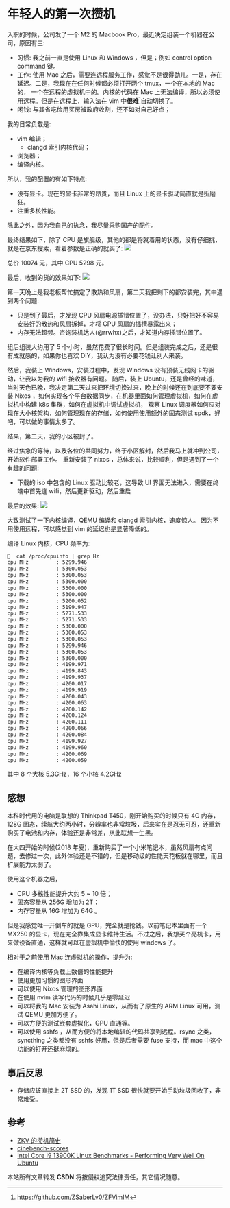 # 年轻人的第一次攒机

入职的时候，公司发了一个 M2 的 Macbook Pro，最近决定组装一个机器在公司，原因有三:
- 习惯: 我之前一直是使用 Linux 和 Windows ，但是；例如 control option command 键。
- 工作: 使用 Mac 之后，需要连远程服务工作，感觉不是很得劲儿。一是，存在延迟。二是，我现在在任何时候都必须打开两个 tmux，一个在本地的 Mac 的，
一个在远程的虚拟机中的。内核的代码在 Mac 上无法编译，所以必须使用远程。但是在远程上，输入法在 vim 中**很难**[^1]自动切换了。
- 闲钱: 与其省吃俭用买房被政府收割，还不如对自己好点；

我的日常负载是:
- vim 编辑；
  - clangd 索引内核代码；
- 浏览器；
- 编译内核。

所以，我的配置的有如下特点:
- 没有显卡。现在的显卡非常的昂贵，而且 Linux 上的显卡驱动简直就是折磨狂。
- 注重多核性能。

除此之外，因为我自己的执念，我尽量采购国产的配件。

最终结果如下，除了 CPU 是旗舰级，其他的都是将就着用的状态，没有仔细挑，就是在京东搜索，看着参数是正确的就买了:
![](./m.jpeg)

总价 10074 元，其中 CPU 5298 元。

最后，收到的货的效果如下:
![](./n.jpg)

第一天晚上是我老板帮忙搞定了散热和风扇，第二天我把剩下的都安装完，其中遇到两个问题:
- 只是到了最后，才发现 CPU 风扇电源插错位置了，没办法，只好把好不容易安装好的散热和风扇拆掉，才将 CPU 风扇的插槽暴露出来；
- 内存无法超频。咨询装机达人(@rrwhx)之后，才知道内存插错位置了。

组后组装大约用了 5 个小时，虽然花费了很长时间。但是组装完成之后，还是很有成就感的，如果你也喜欢 DIY，我认为没有必要花钱让别人来装。

然后，我装上 Windows，安装过程中，发现 Windows 没有预装无线网卡的驱动，让我以为我的 wifi 接收器有问题。
随后，装上 Ubuntu，还是曾经的味道，当时天色已晚，我决定第二天过来把环境切换过来，晚上的时候还在到底要不要安装
Nixos ，如何实现各个平台数据同步，在机器里面如何管理虚拟机，如何在虚拟机中构建 k8s 集群，如何在虚拟机中调试虚拟机，
观察 Linux 调度器如何应对现在大小核架构，如何管理现在的存储，如何使用使用额外的固态测试 spdk，好吧，可以做的事情太多了。

结果，第二天，我的小区被封了。

经过焦急的等待，以及各位的共同努力，终于小区解封，然后我马上就冲到公司，开始软件部署工作。
重新安装了 nixos ，总体来说，比较顺利，但是遇到了一个有趣的问题:
- 下载的 iso 中包含的 Linux 驱动比较老，这导致 UI 界面无法进入，需要在终端中首先连 wifi，然后更新驱动，然后重启

最后的效果:
![](https://cdnv2.ruguoapp.com/FvVylyrWLW6cSgAlxvYiOz23Pa7Iv3.png)

大致测试了一下内核编译，QEMU 编译和 clangd 索引内核，速度惊人。
因为不用使用远程，可以感觉到 vim 的延迟也是显著降低的。

编译 Linux 内核，CPU 频率为:
```txt
🧀  cat /proc/cpuinfo | grep Hz
cpu MHz         : 5299.946
cpu MHz         : 5300.053
cpu MHz         : 5300.053
cpu MHz         : 5300.000
cpu MHz         : 5300.000
cpu MHz         : 5300.000
cpu MHz         : 5200.052
cpu MHz         : 5199.947
cpu MHz         : 5271.533
cpu MHz         : 5271.533
cpu MHz         : 5300.000
cpu MHz         : 5300.053
cpu MHz         : 5300.053
cpu MHz         : 5299.946
cpu MHz         : 5300.053
cpu MHz         : 5300.000
cpu MHz         : 4199.971
cpu MHz         : 4199.843
cpu MHz         : 4199.937
cpu MHz         : 4200.017
cpu MHz         : 4199.919
cpu MHz         : 4200.043
cpu MHz         : 4200.063
cpu MHz         : 4200.142
cpu MHz         : 4200.124
cpu MHz         : 4200.111
cpu MHz         : 4200.066
cpu MHz         : 4200.084
cpu MHz         : 4199.927
cpu MHz         : 4199.960
cpu MHz         : 4200.069
cpu MHz         : 4200.059
```
其中 8 个大核 5.3GHz，16 个小核 4.2GHz

## 感想
本科时代用的电脑是联想的 Thinkpad T450，刚开始购买的时候只有 4G 内存，128G 固态，续航大约两小时，分辨率也非常垃圾，后来实在是忍无可忍，还重新购买了电池和内存，体验还是非常差，从此联想一生黑。

在大四开始的时候(2018 年夏)，重新购买了一个小米笔记本，虽然风扇有点问题，去修过一次，此外体验还是不错的，但是移动级的性能天花板就在哪里，而且扩展能力太弱了。

使用这个机器之后，
- CPU 多核性能提升大约 5 ~ 10 倍；
- 固态容量从 256G 增加为 2T；
- 内存容量从 16G 增加为 64G 。

但是我感觉唯一开倒车的就是 GPU，完全就是抢钱。以前笔记本里面有一个 MX250 的显卡，现在完全靠集成显卡维持生活。不过之后，我想买个亮机卡，用来做设备直通，这样就可以在虚拟机中愉快的使用 windows 了。

相对于之前使用 Mac 连虚拟机的操作，提升为:
- 在编译内核等负载上数倍的性能提升
- 使用更加习惯的图形界面
- 可以使用 Nixos 管理的图形界面
- 在使用 nvim 读写代码的时候几乎是零延迟
- 可以将我的 Mac 安装为 Asahi Linux，从而有了原生的 ARM Linux 可用，测试 QEMU 更加方便了。
- 可以方便的测试嵌套虚拟化，GPU 直通等。
- 可以使用 sshfs ，从而方便的将本地编辑的代码共享到远程。rsync 之类，syncthing 之类都没有 sshfs 好用，但是后者需要 fuse 支持，而 mac 中这个功能的打开还挺麻烦的。

## 事后反思
- 存储应该直接上 2T SSD 的，发现 1T SSD 很快就要开始手动垃圾回收了，非常难受。

## 参考
- [ZKV 的攒机简史](https://cerr.cc/post/zkv%E7%9A%84%E6%94%92%E6%9C%BA%E7%AE%80%E5%8F%B2/)
- [cinebench-scores](https://nanoreview.net/en/cpu-list/cinebench-scores)
- [Intel Core i9 13900K Linux Benchmarks - Performing Very Well On Ubuntu](https://www.phoronix.com/review/intel-core-i9-13900k)

[^1]: https://github.com/ZSaberLv0/ZFVimIM

<script src="https://giscus.app/client.js"
        data-repo="martins3/martins3.github.io"
        data-repo-id="MDEwOlJlcG9zaXRvcnkyOTc4MjA0MDg="
        data-category="Show and tell"
        data-category-id="MDE4OkRpc2N1c3Npb25DYXRlZ29yeTMyMDMzNjY4"
        data-mapping="pathname"
        data-reactions-enabled="1"
        data-emit-metadata="0"
        data-theme="light"
        data-lang="zh-CN"
        crossorigin="anonymous"
        async>
</script>

本站所有文章转发 **CSDN** 将按侵权追究法律责任，其它情况随意。
